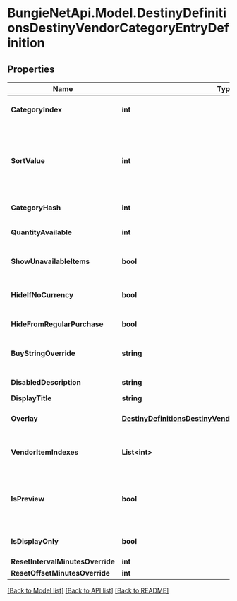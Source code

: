 
# BungieNetApi.Model.DestinyDefinitionsDestinyVendorCategoryEntryDefinition

## Properties

Name | Type | Description | Notes
------------ | ------------- | ------------- | -------------
**CategoryIndex** | **int** | The index of the category in the original category definitions for the vendor. | [optional] 
**SortValue** | **int** | Used in sorting items in vendors... but there&#39;s a lot more to it. Just go with the order provided in the itemIndexes property on the DestinyVendorCategoryComponent instead, it should be more reliable than trying to recalculate it yourself. | [optional] 
**CategoryHash** | **int** | The hashed identifier for the category. | [optional] 
**QuantityAvailable** | **int** | The amount of items that will be available when this category is shown. | [optional] 
**ShowUnavailableItems** | **bool** | If items aren&#39;t up for sale in this category, should we still show them (greyed out)? | [optional] 
**HideIfNoCurrency** | **bool** | If you don&#39;t have the currency required to buy items from this category, should the items be hidden? | [optional] 
**HideFromRegularPurchase** | **bool** | True if this category doesn&#39;t allow purchases. | [optional] 
**BuyStringOverride** | **string** | The localized string for making purchases from this category, if it is different from the vendor&#39;s string for purchasing. | [optional] 
**DisabledDescription** | **string** | If the category is disabled, this is the localized description to show. | [optional] 
**DisplayTitle** | **string** | The localized title of the category. | [optional] 
**Overlay** | [**DestinyDefinitionsDestinyVendorCategoryOverlayDefinition**](DestinyDefinitionsDestinyVendorCategoryOverlayDefinition.md) | If this category has an overlay prompt that should appear, this contains the details of that prompt. | [optional] 
**VendorItemIndexes** | **List&lt;int&gt;** | A shortcut for the vendor item indexes sold under this category. Saves us from some expensive reorganization at runtime. | [optional] 
**IsPreview** | **bool** | Sometimes a category isn&#39;t actually used to sell items, but rather to preview them. This implies different UI (and manual placement of the category in the UI) in the game, and special treatment. | [optional] 
**IsDisplayOnly** | **bool** | If true, this category only displays items: you can&#39;t purchase anything in them. | [optional] 
**ResetIntervalMinutesOverride** | **int** |  | [optional] 
**ResetOffsetMinutesOverride** | **int** |  | [optional] 

[[Back to Model list]](../README.md#documentation-for-models)
[[Back to API list]](../README.md#documentation-for-api-endpoints)
[[Back to README]](../README.md)

